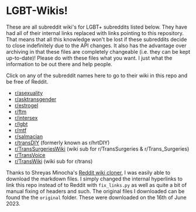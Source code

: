 # LGBT-Wikis!

These are all subreddit wiki's for LGBT+ subreddits listed below. They have had all of their internal links replaced with links pointing to this repository. That means that all this knowledge won't be lost if these subreddits decide to close indefinitely due to the API changes. It also has the advantage over archiving in that these files are completely changeable (i.e. they can be kept up-to-date)! Please do with these files what you want. I just what the information to be out there and help people.

Click on any of the subreddit names here to go to their wiki in this repo and be free of Reddit.

* [r/asexuality](https://github.com/MissTeapot/LGBT-Wikis/blob/main/github_wiki/asexuality/index.md)
* [r/asktransgender](https://github.com/MissTeapot/LGBT-Wikis/blob/main/github_wiki/asktransgender/index.md)
* [r/estrogel](https://github.com/MissTeapot/LGBT-Wikis/blob/main/github_wiki/estrogel/index.md)
* [r/ftm](https://github.com/MissTeapot/LGBT-Wikis/blob/main/github_wiki/ftm/index.md)
* [r/intersex](https://github.com/MissTeapot/LGBT-Wikis/blob/main/github_wiki/intersex/index.md)
* [r/lgbt](https://github.com/MissTeapot/LGBT-Wikis/blob/main/github_wiki/lgbt/index.md)
* [r/mtf](https://github.com/MissTeapot/LGBT-Wikis/blob/main/github_wiki/mtf/index.md)
* [r/salmacian](https://github.com/MissTeapot/LGBT-Wikis/blob/main/github_wiki/salmacian/index.md)
* [r/transDIY](https://github.com/MissTeapot/LGBT-Wikis/blob/main/github_wiki/transdiy/index.md) (formerly known as r/hrtDIY)
* [r/TransSurgeriesWiki](https://github.com/MissTeapot/LGBT-Wikis/blob/main/github_wiki/transsurgerieswiki/index.md) (wiki sub for r/TransSurgeries & r/Trans_Surgeries)
* [r/TransVoice](https://github.com/MissTeapot/LGBT-Wikis/blob/main/github_wiki/transvoice/index.md)
* [r/TransWiki](https://github.com/MissTeapot/LGBT-Wikis/blob/main/github_wiki/transwiki/index.md) (wiki sub for r/trans)

Thanks to Shreyas Minocha's [Reddit wiki cloner](https://git.sr.ht/~shreyasminocha/clone-reddit-wiki), I was easily able to download the markdown files. I simply changed the internal hyperlinks to link this repo instead of to Reddit with `fix_links.py` as well as quite a bit of manual fixing of headers and such. The original files I downloaded can be found the the `original` folder. These were downloaded on the 16th of June 2023.
